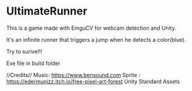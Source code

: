 # UltimateRunner

This is a game made with EmguCV for webcam detection and Unity.

It's an infinite runner that triggers a jump when he detects a color(blue).

Try to surive!!!




Exe file in build folder

//Credits// 
Music: https://www.bensound.com 
Sprite : https://edermunizz.itch.io/free-pixel-art-forest
Unity Standard Assets
